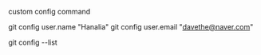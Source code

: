 custom config command

git config user.name "Hanalia"
git config user.email "davethe@naver.com"

git config --list
